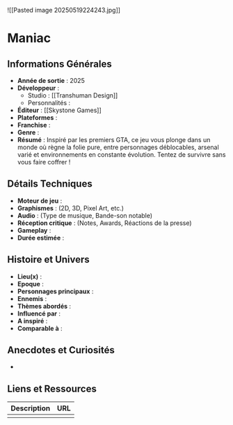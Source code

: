 ![[Pasted image 20250519224243.jpg]]
# Maniac

## Informations Générales

- **Année de sortie** : 2025
- **Développeur** : 
	- Studio : [[Transhuman Design]]
	- Personnalités : 
- **Éditeur** : [[Skystone Games]]
- **Plateformes** : 
- **Franchise** : 
- **Genre** :
- **Résumé** : Inspiré par les premiers GTA, ce jeu vous plonge dans un monde où règne la folie pure, entre personnages déblocables, arsenal varié et environnements en constante évolution. Tentez de survivre sans vous faire coffrer !

## Détails Techniques
- **Moteur de jeu** : 
- **Graphismes** : (2D, 3D, Pixel Art, etc.)
- **Audio** : (Type de musique, Bande-son notable)
- **Réception critique** : (Notes, Awards, Réactions de la presse)
- **Gameplay** :
- **Durée estimée** : 

## Histoire et Univers
- **Lieu(x)** : 
- **Epoque** : 
- **Personnages principaux** : 
- **Ennemis** :
- **Thèmes abordés** : 
- **Influencé par** :
- **A inspiré** : 
- **Comparable à** :
## Anecdotes et Curiosités
- 
## Liens et Ressources

| Description | URL |
| ----------- | --- |
|             |     |
